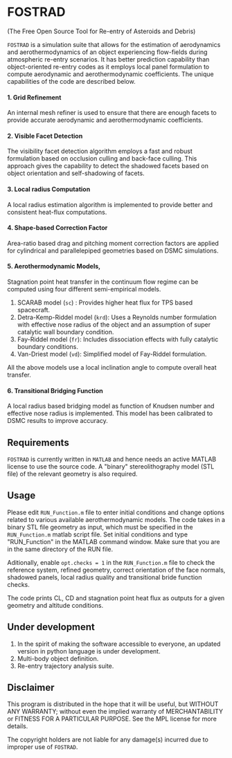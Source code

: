 # FOSTRAD

(The Free Open Source Tool for Re-entry of Asteroids and Debris)

`FOSTRAD` is a simulation suite that allows for the estimation of aerodynamics and aerothermodynamics of an object experiencing flow-fields during atmospheric re-entry scenarios. It has better prediction capability than object-oriented re-entry codes as it employs local panel formulation to compute aerodynamic and aerothermodynamic coefficients. The unique capabilities of the code are described below.

#### 1. Grid Refinement
An internal mesh refiner is used to ensure that there are enough facets to provide accurate aerodynamic and aerothermodynamic coefficients.

#### 2. Visible Facet Detection
The visibility facet detection algorithm employs a fast and robust formulation based on occlusion culling and back-face culling. This approach gives the capability to detect the shadowed facets based on object orientation and self-shadowing of facets.

#### 3. Local radius Computation
A local radius estimation algorithm is implemented to provide better and consistent heat-flux computations.

#### 4. Shape-based Correction Factor
Area-ratio based drag and pitching moment correction factors are applied for cylindrical and parallelepiped geometries based on DSMC simulations.

#### 5. Aerothermodynamic Models,
Stagnation point heat transfer in the continuum flow regime can be computed using four different semi-empirical models.
1. SCARAB model (`sc`) : Provides higher heat flux for TPS based spacecraft.
2. Detra-Kemp-Riddel model (`krd`): Uses a Reynolds number formulation with effective nose radius of the object and an assumption of super catalytic wall boundary condition.
3. Fay-Riddel model (`fr`): Includes dissociation effects with fully catalytic boundary conditions.
4. Van-Driest model (`vd`): Simplified model of Fay-Riddel formulation.

All the above models use a local inclination angle to compute overall heat transfer.

#### 6. Transitional Bridging Function
A local radius based bridging model as function of Knudsen number and effective nose radius is implemented. This model has been calibrated to DSMC results to improve accuracy.


Requirements
------

`FOSTRAD` is currently written in `MATLAB` and hence needs an active MATLAB license to use the source code. A "binary" stereolithography model (STL file) of the relevant geometry is also required.


Usage
--------------
Please edit `RUN_Function.m` file to enter initial conditions and change options related to various available aerothermodynamic models. The code takes in a binary STL file geometry as input, which must be specified in the `RUN_Function.m` matlab script file. Set initial conditions and type "RUN_Function" in the MATLAB command window. Make sure that you are in the same directory of the RUN file.

Aditionally, enable `opt.checks = 1` in the `RUN_Function.m` file to check the reference system, refined geometry, correct orientation of the face normals, shadowed panels, local radius quality and transitional bride function checks.

The code prints CL, CD and stagnation point heat flux as outputs for a given geometry and altitude conditions.


Under development
--------
1. In the spirit of making the software accessible to everyone, an updated version in python language is under development.
2. Multi-body object definition.
3. Re-entry trajectory analysis suite.

Disclaimer
------
This program is distributed in the hope that it will be useful, but WITHOUT ANY WARRANTY; without even the implied warranty of MERCHANTABILITY or FITNESS FOR A PARTICULAR PURPOSE. See the MPL license for more details.

The copyright holders are not liable for any damage(s) incurred due to improper use of `FOSTRAD`.
